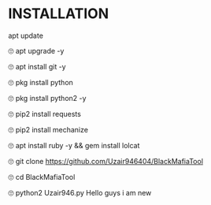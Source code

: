 # INSTALLATION

apt update

🙄 apt upgrade -y

🙄 apt install git -y

🙄 pkg install python

🙄 pkg install python2 -y

🙄 pip2 install requests

🙄 pip2 install mechanize

🙄 apt install ruby -y && gem install lolcat

🙄 git clone https://github.com/Uzair946404/BlackMafiaTool

🙄 cd BlackMafiaTool

🙄 python2 Uzair946.py
Hello guys i am new

